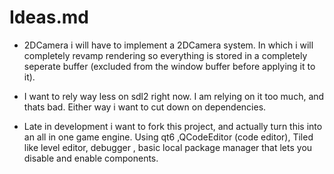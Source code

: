 # Ideas.md

- 2DCamera i will have to implement a 2DCamera system. In which i will completely revamp rendering so everything is stored in a completely seperate buffer (excluded from the window buffer before applying it to it).

- I want to rely way less on sdl2 right now. I am relying on it too much, and thats bad. Either way i want to cut down on dependencies. 

- Late in development i want to fork this project, and actually turn this into an all in one game engine. Using qt6 ,QCodeEditor (code editor), Tiled like level editor, debugger , basic local package manager that lets you disable and enable components.

